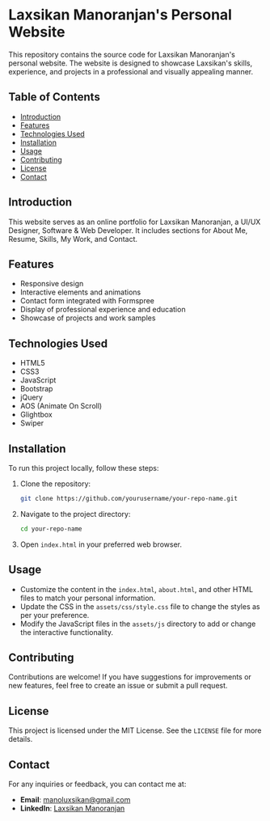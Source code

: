 # Laxsikan Manoranjan's Personal Website

This repository contains the source code for Laxsikan Manoranjan's personal website. The website is designed to showcase Laxsikan's skills, experience, and projects in a professional and visually appealing manner.

## Table of Contents
- [Introduction](#introduction)
- [Features](#features)
- [Technologies Used](#technologies-used)
- [Installation](#installation)
- [Usage](#usage)
- [Contributing](#contributing)
- [License](#license)
- [Contact](#contact)

## Introduction
This website serves as an online portfolio for Laxsikan Manoranjan, a UI/UX Designer, Software & Web Developer. It includes sections for About Me, Resume, Skills, My Work, and Contact.

## Features
- Responsive design
- Interactive elements and animations
- Contact form integrated with Formspree
- Display of professional experience and education
- Showcase of projects and work samples

## Technologies Used
- HTML5
- CSS3
- JavaScript
- Bootstrap
- jQuery
- AOS (Animate On Scroll)
- Glightbox
- Swiper

## Installation
To run this project locally, follow these steps:

1. Clone the repository:
    ```sh
    git clone https://github.com/yourusername/your-repo-name.git
    ```

2. Navigate to the project directory:
    ```sh
    cd your-repo-name
    ```

3. Open `index.html` in your preferred web browser.

## Usage
- Customize the content in the `index.html`, `about.html`, and other HTML files to match your personal information.
- Update the CSS in the `assets/css/style.css` file to change the styles as per your preference.
- Modify the JavaScript files in the `assets/js` directory to add or change the interactive functionality.

## Contributing
Contributions are welcome! If you have suggestions for improvements or new features, feel free to create an issue or submit a pull request.

## License
This project is licensed under the MIT License. See the `LICENSE` file for more details.

## Contact
For any inquiries or feedback, you can contact me at:
- **Email**: manoluxsikan@gmail.com
- **LinkedIn**: [Laxsikan Manoranjan](https://www.linkedin.com/in/laxsikan-manoranjan-08bb3b240/)

